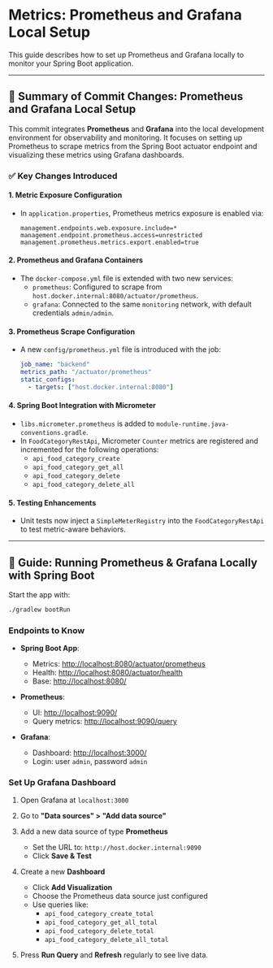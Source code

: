 # Metrics: Prometheus and Grafana Local Setup

This guide describes how to set up Prometheus and Grafana locally to monitor your Spring Boot application.

---

## 🧾 Summary of Commit Changes: Prometheus and Grafana Local Setup

This commit integrates **Prometheus** and **Grafana** into the local development environment for observability and monitoring. It focuses on setting up Prometheus to scrape metrics from the Spring Boot actuator endpoint and visualizing these metrics using Grafana dashboards.

### ✅ Key Changes Introduced

#### 1. **Metric Exposure Configuration**

- In `application.properties`, Prometheus metrics exposure is enabled via:
  ```properties
  management.endpoints.web.exposure.include=*
  management.endpoint.prometheus.access=unrestricted
  management.prometheus.metrics.export.enabled=true
  ```

#### 2. **Prometheus and Grafana Containers**

- The `docker-compose.yml` file is extended with two new services:
    - `prometheus`: Configured to scrape from `host.docker.internal:8080/actuator/prometheus`.
    - `grafana`: Connected to the same `monitoring` network, with default credentials `admin/admin`.

#### 3. **Prometheus Scrape Configuration**

- A new `config/prometheus.yml` file is introduced with the job:
  ```yaml
  job_name: "backend"
  metrics_path: "/actuator/prometheus"
  static_configs:
    - targets: ["host.docker.internal:8080"]
  ```

#### 4. **Spring Boot Integration with Micrometer**

- `libs.micrometer.prometheus` is added to `module-runtime.java-conventions.gradle`.
- In `FoodCategoryRestApi`, Micrometer `Counter` metrics are registered and incremented for the following operations:
    - `api_food_category_create`
    - `api_food_category_get_all`
    - `api_food_category_delete`
    - `api_food_category_delete_all`

#### 5. **Testing Enhancements**

- Unit tests now inject a `SimpleMeterRegistry` into the `FoodCategoryRestApi` to test metric-aware behaviors.

---

## 📘 Guide: Running Prometheus & Grafana Locally with Spring Boot

Start the app with:

```bash
./gradlew bootRun
```

### Endpoints to Know

- **Spring Boot App**:

    - Metrics: [http://localhost:8080/actuator/prometheus](http://localhost:8080/actuator/prometheus)
    - Health: [http://localhost:8080/actuator/health](http://localhost:8080/actuator/health)
    - Base: [http://localhost:8080/](http://localhost:8080/)

- **Prometheus**:

    - UI: [http://localhost:9090/](http://localhost:9090/)
    - Query metrics: [http://localhost:9090/query](http://localhost:9090/query)

- **Grafana**:
    - Dashboard: [http://localhost:3000/](http://localhost:3000/)
    - Login: user `admin`, password `admin`

### Set Up Grafana Dashboard

1. Open Grafana at `localhost:3000`
2. Go to **"Data sources" > "Add data source"**
3. Add a new data source of type **Prometheus**
    - Set the URL to: `http://host.docker.internal:9090`
    - Click **Save & Test**

4. Create a new **Dashboard**

    - Click **Add Visualization**
    - Choose the Prometheus data source just configured
    - Use queries like:
        - `api_food_category_create_total`
        - `api_food_category_get_all_total`
        - `api_food_category_delete_total`
        - `api_food_category_delete_all_total`

5. Press **Run Query** and **Refresh** regularly to see live data.
